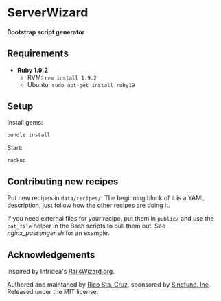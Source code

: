 # ServerWizard
#### Bootstrap script generator

Requirements
------------

- **Ruby 1.9.2**
   - RVM: `rvm install 1.9.2`
   - Ubuntu: `sudo apt-get install ruby19`

Setup
-----

Install gems:

    bundle install

Start:

    rackup

Contributing new recipes
------------------------

Put new recipes in `data/recipes/`. The beginning block of it is a YAML description,
just follow how the other recipes are doing it.

If you need external files for your recipe, put them in `public/` and use the
`cat_file` helper in the Bash scripts to pull them out. See *nginx_passenger.sh* for
an example.

Acknowledgements
----------------

Inspired by Intridea's [RailsWizard.org](http://railswizard.org).

Authored and maintaned by [Rico Sta. Cruz](http://ricostacruz.com), sponsored by
[Sinefunc, Inc](http://sinefunc.com). Released under the MIT license.

